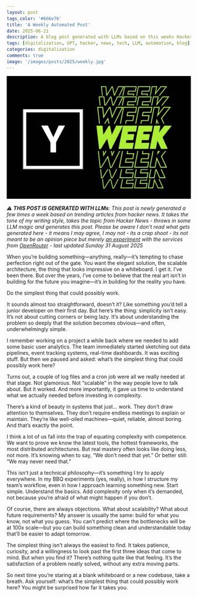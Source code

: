 ```yaml
---
layout: post
tags_color: '#666e76'
title: 'A Weekly Automated Post'
date: 2025-06-21
description: A blog post generated with LLMs based on this weeks Hacker News
tags: [digitalization, GPT, hacker, news, tech, LLM, automation, blog]
categories: digitalization
comments: true
image: '/images/posts/2025/weekly.jpg'
---
```

![](/images/posts/2025/weekly.jpg)

_⚠️ **THIS POST IS GENERATED WITH LLMs**: This post is newly generated a few times a week based on trending articles from hacker news. It takes the tone of my writing style, takes the topic from Hacker News - throws in some LLM magic and generates this post. Please be aware I don't read what gets generated here - it means I may agree, I may not - its a crap shoot - its not meant to be an opinion piece but merely [an experiment](https://github.com/clintjb/Weekly-Post) with the services from [OpenRouter](https://openrouter.ai) - last updated Sunday 31 August 2025_

When you’re building something—anything, really—it’s tempting to chase perfection right out of the gate. You want the elegant solution, the scalable architecture, the thing that looks impressive on a whiteboard. I get it. I’ve been there. But over the years, I’ve come to believe that the real art isn’t in building for the future you imagine—it’s in building for the reality you have.

Do the simplest thing that could possibly work.

It sounds almost too straightforward, doesn’t it? Like something you’d tell a junior developer on their first day. But here’s the thing: simplicity isn’t easy. It’s not about cutting corners or being lazy. It’s about understanding the problem so deeply that the solution becomes obvious—and often, underwhelmingly simple.

I remember working on a project a while back where we needed to add some basic user analytics. The team immediately started sketching out data pipelines, event tracking systems, real-time dashboards. It was exciting stuff. But then we paused and asked: what’s the simplest thing that could possibly work here?

Turns out, a couple of log files and a cron job were all we really needed at that stage. Not glamorous. Not “scalable” in the way people love to talk about. But it worked. And more importantly, it gave us time to understand what we actually needed before investing in complexity.

There’s a kind of beauty in systems that just… work. They don’t draw attention to themselves. They don’t require endless meetings to explain or maintain. They’re like well-oiled machines—quiet, reliable, almost boring. And that’s exactly the point.

I think a lot of us fall into the trap of equating complexity with competence. We want to prove we know the latest tools, the hottest frameworks, the most distributed architectures. But real mastery often looks like doing less, not more. It’s knowing when to say, “We don’t need that yet.” Or better still: “We may never need that.”

This isn’t just a technical philosophy—it’s something I try to apply everywhere. In my BBQ experiments (yes, really), in how I structure my team’s workflow, even in how I approach learning something new. Start simple. Understand the basics. Add complexity only when it’s demanded, not because you’re afraid of what might happen if you don’t.

Of course, there are always objections. What about scalability? What about future requirements? My answer is usually the same: build for what you know, not what you guess. You can’t predict where the bottlenecks will be at 100x scale—but you can build something clean and understandable today that’ll be easier to adapt tomorrow.

The simplest thing isn’t always the easiest to find. It takes patience, curiosity, and a willingness to look past the first three ideas that come to mind. But when you find it? There’s nothing quite like that feeling. It’s the satisfaction of a problem neatly solved, without any extra moving parts.

So next time you’re staring at a blank whiteboard or a new codebase, take a breath. Ask yourself: what’s the simplest thing that could possibly work here? You might be surprised how far it takes you.